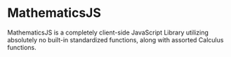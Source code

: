 # MathematicsJS
MathematicsJS is a completely client-side JavaScript Library utilizing absolutely no built-in standardized functions, along with assorted Calculus functions.
